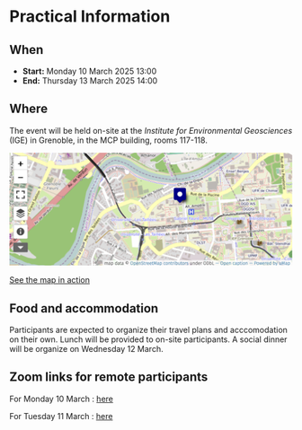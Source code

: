 # Practical Information 


## When 

 - **Start:** Monday 10 March 2025 13:00 
 - **End:** Thursday 13 March 2025 14:00 


## Where 

The event will be held on-site at the *Institute for Environmental Geosciences* (IGE) in Grenoble, in the MCP building, rooms 117-118. 


![](./img/openstreetmap-mcp.png)

[See the map in action](http://umap.openstreetmap.fr/en/map/anonymous-edit/655503:LtKbIAl24v-TySSBzXbliPoKqrk)


## Food and accommodation

Participants are expected to organize their travel plans and acccomodation on their own. Lunch will be provided to on-site participants. A social dinner will be organize on Wednesday 12 March.   

## Zoom links for remote participants 

For Monday 10 March : [here](https://univ-grenoble-alpes-fr.zoom.us/j/96569925298?pwd=N9jPISszOG7CtiEt9Xbe5fIRkb6JFa.1)

For Tuesday 11 March : [here](https://univ-grenoble-alpes-fr.zoom.us/j/94052888781?pwd=oF4ClljHkgTGvJFIIWTJ7ZJZa8kh8n.1)

